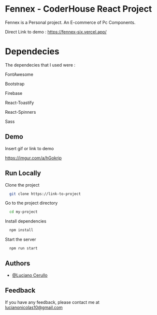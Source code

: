 # Fennex - CoderHouse React Project

Fennex is a Personal project. An E-commerce of Pc Components.

Direct Link to demo : https://fennex-six.vercel.app/

# Dependecies

The dependecies that I used were : 

FontAwesome

Bootstrap

Firebase

React-Toastify

React-Spinners

Sass


## Demo

Insert gif or link to demo

https://imgur.com/a/hGokrip
## Run Locally

Clone the project

```bash
  git clone https://link-to-project
```

Go to the project directory

```bash
  cd my-project
```

Install dependencies

```bash
  npm install
```

Start the server

```bash
  npm run start
```


## Authors

- [@Luciano Cerullo](https://www.github.com/LucianoCerullo77)


## Feedback

If you have any feedback, please contact me at lucianonicolas10@gmail.com


